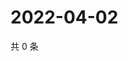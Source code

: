 # 2022-04-02

共 0 条

<!-- BEGIN WEIBO -->
<!-- 最后更新时间 Sat Apr 02 2022 04:13:38 GMT+0800 (China Standard Time) -->

<!-- END WEIBO -->
